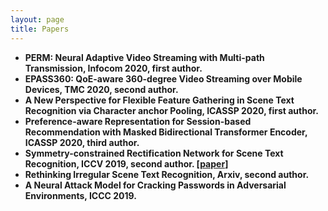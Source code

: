 ```yaml
---
layout: page
title: Papers
---
```

 
- **PERM: Neural Adaptive Video Streaming with Multi-path Transmission, Infocom 2020, first author.**
- **EPASS360: QoE-aware 360-degree Video Streaming over Mobile Devices, TMC 2020, second author.**
- **A New Perspective for Flexible Feature Gathering in Scene Text Recognition via Character anchor Pooling, ICASSP 2020, first author.**
- **Preference-aware Representation for Session-based Recommendation with Masked Bidirectional Transformer Encoder, ICASSP 2020, third author.**
- **Symmetry-constrained Rectification Network for Scene Text Recognition, ICCV 2019, second author. [[paper](https://arxiv.org/abs/1908.01957)]**
- **Rethinking Irregular Scene Text Recognition, Arxiv, second author.**
- **A Neural Attack Model for Cracking Passwords in Adversarial Environments, ICCC 2019.**
